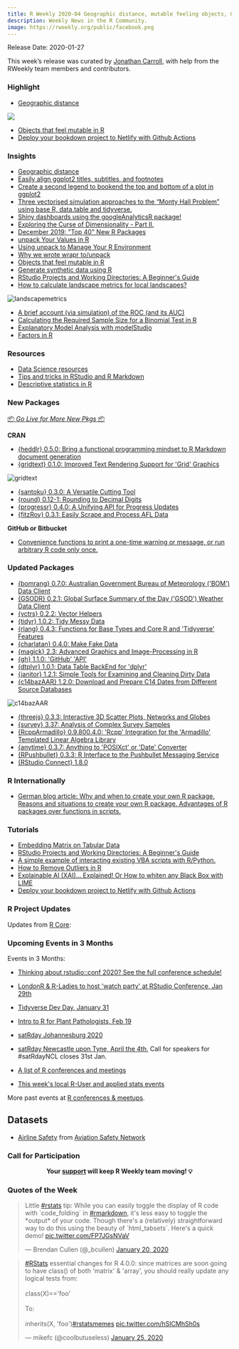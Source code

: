 ```yaml
---
title: R Weekly 2020-04 Geographic distance, mutable feeling objects, Github Actions
description: Weekly News in the R Community.
image: https://rweekly.org/public/facebook.png
---
```


Release Date: 2020-01-27

This week’s release was curated by [Jonathan Carroll](https://twitter.com/carroll_jono), with help from the RWeekly team members and contributors.

###  Highlight

+ [Geographic distance](https://dominicroye.github.io/en/2019/geographic-distance/)

![](https://raw.githubusercontent.com/rweekly/image/master/2020-01-27/geographic_dist.png)

+ [Objects that feel mutable in R](https://blog.r-hub.io/2020/01/22/mutable-api/)
+ [Deploy your bookdown project to Netlify with Github Actions](https://www.hvitfeldt.me/blog/bookdown-netlify-github-actions/)

### Insights

+ [Geographic distance](https://dominicroye.github.io/en/2019/geographic-distance/)
+ [Easily align ggplot2 titles, subtitles, and footnotes](https://www.mikelee.co/posts/2020-01-21-left-align-ggplot2-titles-subtitles-and-footnotes/)
+ [Create a second legend to bookend the top and bottom of a plot in ggplot2](https://www.mikelee.co/posts/2020-01-21-creating-duplicate-legends/)
+ [Three vectorised simulation approaches to the “Monty Hall Problem” using base R, data.table and tidyverse.](https://github.com/saghirb/Monty_Hall_Vectorised_Simulations_R)
+ [Shiny dashboards using the googleAnalyticsR package!](https://medium.com/compassred-data-blog/google-analytics-dashboards-in-r-shiny-fc8e0ebcef2c)
+ [Exploring the Curse of Dimensionality - Part II.](https://juanitorduz.github.io/exploring-the-curse-of-dimensionality-part-ii./)
+ [December 2019: "Top 40" New R Packages](https://rviews.rstudio.com/2020/01/20/december-2019-top-40-new-r-packages/)
+ [unpack Your Values in R](http://www.win-vector.com/blog/2020/01/unpack-your-values-in-r/)
+ [Using unpack to Manage Your R Environment](http://www.win-vector.com/blog/2020/01/using-unpack-to-manage-your-r-environment/)
+ [Why we wrote wrapr to/unpack](http://www.win-vector.com/blog/2020/01/why-we-wrote-wrapr-to-into-unpack/)
+ [Objects that feel mutable in R](https://blog.r-hub.io/2020/01/22/mutable-api/)
+ [Generate synthetic data using R](https://r-posts.com/generate-synthetic-data-using-r/)
+ [RStudio Projects and Working Directories: A Beginner's Guide](https://martinctc.github.io/blog/rstudio-projects-and-working-directories-a-beginner's-guide/)
+ [How to calculate landscape metrics for local landscapes?](https://nowosad.github.io/post/lsm-bp2/)

![landscapemetrics](https://raw.githubusercontent.com/rweekly/image/master/2020-01-27/lsm.png)

+ [A brief account (via simulation) of the ROC (and its AUC)](https://www.rdatagen.net/post/a-simple-explanation-of-what-the-roc-and-auc-represent/)
+ [Calculating the Required Sample Size for a Binomial Test in R](http://www.sastibe.de/2020/01/sample_size_r/)
+ [Explanatory Model Analysis with modelStudio](https://medium.com/@ModelOriented/explanatory-model-analysis-with-modelstudio-f52266933cf?source=rss-57dd112ef71e------2)
+ [Factors in R](https://opendatascience.com/factors-in-r/)

###  Resources

+ [Data Science resources](https://mattstats.wordpress.com/2020/01/21/data-science-resources/)
+ [Tips and tricks in RStudio and R Markdown](https://www.statsandr.com/blog/tips-and-tricks-in-rstudio-and-r-markdown/)
+ [Descriptive statistics in R](https://www.statsandr.com/blog/descriptive-statistics-in-r/)

###  New Packages

<p class="added-hostname"><a href="https://rweekly.org/live" target="_blank" class="externalLink">📦 <i>Go Live for More New Pkgs</i> 📦</a></p>

**CRAN**

+ [{heddlr} 0.5.0: Bring a functional programming mindset to R Markdown document generation](https://mikemahoney218.github.io/heddlr/articles/modular-reporting-with-heddlr.html)
+ [{gridtext} 0.1.0: Improved Text Rendering Support for 'Grid' Graphics](https://cran.r-project.org/package=gridtext)

![gridtext](https://raw.githubusercontent.com/rweekly/image/master/2020-01-27/gridtext.png)

+ [{santoku} 0.3.0: A Versatile Cutting Tool](https://cran.r-project.org/package=santoku)
+ [{round} 0.12-1: Rounding to Decimal Digits](https://cran.r-project.org/package=round)
+ [{progressr} 0.4.0: A Unifying API for Progress Updates](https://cran.r-project.org/package=progressr)
+ [{fitzRoy} 0.3.1: Easily Scrape and Process AFL Data](https://cran.r-project.org/package=fitzRoy)

**GitHub or Bitbucket**

+ [Convenience functions to print a one-time warning or message, or run arbitrary R code only once.](https://github.com/hughjonesd/onetime)

### Updated Packages

+ [{bomrang} 0.7.0: Australian Government Bureau of Meteorology ('BOM') Data Client](https://docs.ropensci.org/bomrang/news/index.html)
+ [{GSODR} 0.2.1: Global Surface Summary of the Day ('GSOD') Weather Data Client](https://cran.r-project.org/package=GSODR)
+ [{vctrs} 0.2.2: Vector Helpers](https://cran.r-project.org/package=vctrs)
+ [{tidyr} 1.0.2: Tidy Messy Data](https://cran.r-project.org/package=tidyr)
+ [{rlang} 0.4.3: Functions for Base Types and Core R and 'Tidyverse' Features](https://cran.r-project.org/package=rlang)
+ [{charlatan} 0.4.0: Make Fake Data](https://cran.r-project.org/package=charlatan)
+ [{magick} 2.3: Advanced Graphics and Image-Processing in R](https://cran.r-project.org/package=magick)
+ [{gh} 1.1.0: 'GitHub' 'API'](https://cran.r-project.org/package=gh)
+ [{dtplyr} 1.0.1; Data Table BackEnd for 'dplyr'](https://cran.r-project.org/package=dtplyr)
+ [{janitor} 1.2.1: Simple Tools for Examining and Cleaning Dirty Data](https://cran.r-project.org/package=janitor)
+ [{c14bazAAR} 1.2.0: Download and Prepare C14 Dates from Different Source Databases](https://cran.r-project.org/package=c14bazAAR)

![c14bazAAR](https://raw.githubusercontent.com/rweekly/image/master/2020-01-27/c14bazAAR.png)

+ [{threejs} 0.3.3: Interactive 3D Scatter Plots, Networks and Globes](https://cran.r-project.org/package=threejs)
+ [{survey} 3.37: Analysis of Complex Survey Samples](https://cran.r-project.org/package=survey)
+ [{RcppArmadillo} 0.9.800.4.0: 'Rcpp' Integration for the 'Armadillo' Templated Linear Algebra Library](http://dirk.eddelbuettel.com/blog/2020/01/24#rcpparmadillo_0.9.800.4.0)
+ [{anytime} 0.3.7: Anything to 'POSIXct' or 'Date' Converter](http://dirk.eddelbuettel.com/blog/2020/01/20#anytime_0.3.7)
+ [{RPushbullet} 0.3.3: R Interface to the Pushbullet Messaging Service](http://dirk.eddelbuettel.com/blog/2020/01/19#rpushbullet_0.3.3)
+ [{RStudio Connect} 1.8.0](https://blog.rstudio.com/2020/01/22/rstudio-connect-1-8-0/)

### R Internationally

+ [German blog article: Why and when to create your own R package. Reasons and situations to create your own R package. Advantages of R packages over functions in scripts. ](https://statistik-dresden.de/archives/15904)

###  Tutorials

+ [Embedding Matrix on Tabular Data](https://medium.com/odscjournal/using-an-embedding-matrix-on-tabular-data-in-r-903d5b61c100)
+ [RStudio Projects and Working Directories: A Beginner's Guide](https://martinctc.github.io/blog/rstudio-projects-and-working-directories-a-beginner%27s-guide/)
+ [A simple example of interacting existing VBA scripts with R/Python.](https://dingruizhang.me/2019/06/12/a-simple-way-to-call-vba-macro-and-pass-arguments-from-r-script/)
+ [How to Remove Outliers in R](http://www.programmingr.com/content/remove-outliers-in-r/)
+ [Explainable AI (XAI)… Explained! Or How to whiten any Black Box with LIME](https://blog.ephorie.de/explainable-ai-xai-explained-or-how-to-whiten-any-black-box-with-lime)
+ [Deploy your bookdown project to Netlify with Github Actions](https://www.hvitfeldt.me/blog/bookdown-netlify-github-actions/)

<!--<div class="post-more-begin></div><div class="post-more-end"></div>-->

###  R Project Updates

Updates from [R Core](http://developer.r-project.org/blosxom.cgi/R-devel/NEWS):

###  Upcoming Events in 3 Months

Events in 3 Months:

+ [Thinking about rstudio::conf 2020? See the full conference schedule!](https://blog.rstudio.com/2019/11/25/thinking-about-rstudio-conf-2020-see-the-full-conference-schedule/)

+ [LondonR & R-Ladies to host 'watch party' at RStudio Conference, Jan 29th](https://www.mango-solutions.com/londonr-r-ladies-to-host-watch-party-at-rstudio-conference-jan-29th/)

+ [Tidyverse Dev Day, January 31](https://www.tidyverse.org/blog/2019/11/tidyverse-dev-day-2020/)

+ [Intro to R for Plant Pathologists, Feb 19](https://www.magnetmail.net/actions/email_web_version.cfm?ep=kUHipYu2XwcnrCj7ebWre0AVOBNGoDD0anGnwmZigCUHX4T3iSGhDaGnyJ3rZ219g9uzGDG1iMQiR1pKzFt8S91VX_UCd9DL_zqcT8r_DObD5yFyDg6XsFyP7Bo6a-aw)

+ [satRday Johannesburg 2020](https://joburg2020.satrdays.org/)

+ [satRday Newcastle upon Tyne, April the 4th](https://newcastle2020.satrdays.org/), Call for speakers for #satRdayNCL closes 31st Jan.

+ [A list of R conferences and meetings](https://jumpingrivers.github.io/meetingsR/events.html)

+ [This week's local R-User and applied stats events](https://community.rstudio.com/c/irl)

More past events at [R conferences & meetups](https://conf.rweekly.org).

## Datasets

+ [Airline Safety](https://www.kaggle.com/fivethirtyeight/fivethirtyeight-airline-safety-dataset) from [Aviation Safety Network](http://aviation-safety.net/)

###  Call for Participation

<p class="hide-support added-hostname support-rweekly" style="text-align: center;font-weight: bold;">Your <a class="non-visited externalLink" href="https://www.patreon.com/rweekly" onclick="pas(this)">support</a> will keep R Weekly team moving! 💡</p>

###  Quotes of the Week

<blockquote class="twitter-tweet"><p lang="en" dir="ltr">Little <a href="https://twitter.com/hashtag/rstats?src=hash&amp;ref_src=twsrc%5Etfw">#rstats</a> tip: While you can easily toggle the display of R code with `code_folding` in <a href="https://twitter.com/hashtag/rmarkdown?src=hash&amp;ref_src=twsrc%5Etfw">#rmarkdown</a>, it&#39;s less easy to toggle the *output* of your code. Though there&#39;s a (relatively) straightforward way to do this using the beauty of `html_tabsets`. Here&#39;s a quick demo! <a href="https://t.co/FP7JGsNVaV">pic.twitter.com/FP7JGsNVaV</a></p>&mdash; Brendan Cullen (@_bcullen) <a href="https://twitter.com/_bcullen/status/1219324079955529728?ref_src=twsrc%5Etfw">January 20, 2020</a></blockquote> <script async src="https://platform.twitter.com/widgets.js" charset="utf-8"></script>

<blockquote class="twitter-tweet"><p lang="en" dir="ltr"><a href="https://twitter.com/hashtag/RStats?src=hash&amp;ref_src=twsrc%5Etfw">#RStats</a> essential changes for R 4.0.0: since matrices are soon going to have class() of both &#39;matrix&#39; &amp; &#39;array&#39;, you should really update any logical tests from:<br><br>class(X)==&#39;foo&#39;<br><br>To:<br><br>inherits(X, &#39;foo&#39;)<a href="https://twitter.com/hashtag/rstatsmemes?src=hash&amp;ref_src=twsrc%5Etfw">#rstatsmemes</a> <a href="https://t.co/hSICMhSh0s">pic.twitter.com/hSICMhSh0s</a></p>&mdash; mikefc (@coolbutuseless) <a href="https://twitter.com/coolbutuseless/status/1221194752046985216?ref_src=twsrc%5Etfw">January 25, 2020</a></blockquote> <script async src="https://platform.twitter.com/widgets.js" charset="utf-8"></script>